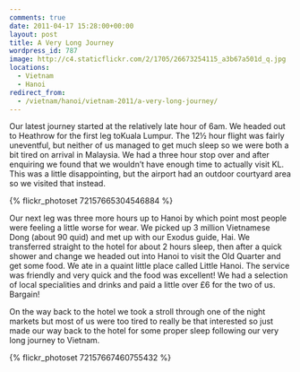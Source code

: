```yaml
---
comments: true
date: 2011-04-17 15:28:00+00:00
layout: post
title: A Very Long Journey
wordpress_id: 787
image: http://c4.staticflickr.com/2/1705/26673254115_a3b67a501d_q.jpg
locations:
  - Vietnam
  - Hanoi
redirect_from:
  - /vietnam/hanoi/vietnam-2011/a-very-long-journey/
---
```


Our latest journey started at the relatively late hour of 6am. We headed out to Heathrow for the
first leg toKuala Lumpur. The 12½ hour flight was fairly uneventful, but neither of us managed to
get much sleep so we were both a bit tired on arrival in Malaysia. We had a three hour stop over and
after enquiring we found that we wouldn’t have enough time to actually visit KL. This was a little
disappointing, but the airport had an outdoor courtyard area so we visited that instead.

{% flickr_photoset 72157665304546884 %}

Our next leg was three more hours up to Hanoi by which point most people were feeling a little worse
for wear. We picked up 3 million Vietnamese Dong (about 90 quid) and met up with our Exodus guide,
Hai. We transferred straight to the hotel for about 2 hours sleep, then after a quick shower and
change we headed out into Hanoi to visit the Old Quarter and get some food. We ate in a quaint
little place called Little Hanoi. The service was friendly and very quick and the food was
excellent! We had a selection of local specialities and drinks and paid a little over £6 for the two
of us. Bargain!

On the way back to the hotel we took a stroll through one of the night markets but most of us were
too tired to really be that interested so just made our way back to the hotel for some proper sleep
following our very long journey to Vietnam.

{% flickr_photoset 72157667460755432 %}
